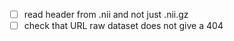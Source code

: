 -   [ ] read header from .nii and not just .nii.gz
-   [ ] check that URL raw dataset does not give a 404

